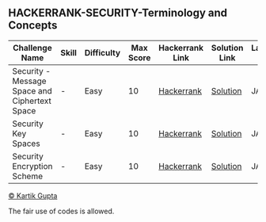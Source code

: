 ## HACKERRANK-SECURITY-Terminology and Concepts

| Challenge Name | Skill | Difficulty | Max Score | Hackerrank Link | Solution Link | Language Used |
| --- | --- | --- | --- | --- | --- | --- |
| Security - Message Space and Ciphertext Space | - | Easy | 10 | [Hackerrank](https://www.hackerrank.com/challenges/security-message-space-and-ciphertext-space/problem) | [Solution](https://github.com/kg-0805/HackerRank-Solutions/blob/main/Security/Terminology%20and%20Concepts/Security%20-%20Message%20Space%20and%20Ciphertext%20Space/Solution.java) | JAVA 8 |
| Security Key Spaces | - | Easy | 10 | [Hackerrank](https://www.hackerrank.com/challenges/security-key-spaces/problem) | [Solution](https://github.com/kg-0805/HackerRank-Solutions/blob/main/Security/Terminology%20and%20Concepts/Security%20Key%20Spaces/Solution.java) | JAVA 8 |
| Security Encryption Scheme | - | Easy | 10 | [Hackerrank](https://www.hackerrank.com/challenges/security-encryption-scheme/problem) | [Solution](https://github.com/kg-0805/HackerRank-Solutions/blob/main/Security/Terminology%20and%20Concepts/Security%20Encryption%20Scheme/Solution.java) | JAVA 8 |


[© Kartik Gupta](https://kartikgupta.tech/)

The fair use of codes is allowed.
